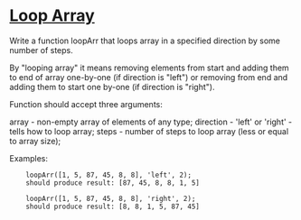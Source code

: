 # [Loop Array](https://www.codewars.com/kata/5fd8aa5743b49e0012d43e50) #

Write a function loopArr that loops array in a specified direction by some number of steps.

By "looping array" it means removing elements from start and adding them to end of array one-by-one (if direction is "left") or removing from end and adding them to start one by-one (if direction is "right").

Function should accept three arguments:

array - non-empty array of elements of any type;
direction - 'left' or 'right' - tells how to loop array;
steps - number of steps to loop array (less or equal to array size);

Examples:

        loopArr([1, 5, 87, 45, 8, 8], 'left', 2);
        should produce result: [87, 45, 8, 8, 1, 5]

        loopArr([1, 5, 87, 45, 8, 8], 'right', 2);
        should produce result: [8, 8, 1, 5, 87, 45]

